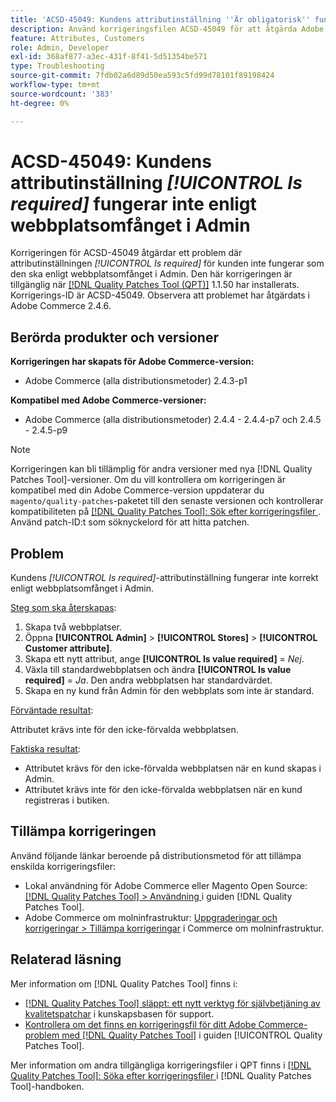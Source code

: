 ```yaml
---
title: 'ACSD-45049: Kundens attributinställning ''Är obligatorisk'' fungerar inte enligt webbplatsomfånget i Admin'
description: Använd korrigeringsfilen ACSD-45049 för att åtgärda Adobe Commerce-problemet där attributet [!UICONTROL Is required] för kund inte har åsidosatts korrekt enligt webbplatsomfånget i Admin.
feature: Attributes, Customers
role: Admin, Developer
exl-id: 368af877-a3ec-431f-8f41-5d51354be571
type: Troubleshooting
source-git-commit: 7fdb02a6d89d50ea593c5fd99d78101f89198424
workflow-type: tm+mt
source-wordcount: '383'
ht-degree: 0%

---
```


# ACSD-45049: Kundens attributinställning *[!UICONTROL Is required]* fungerar inte enligt webbplatsomfånget i Admin

Korrigeringen för ACSD-45049 åtgärdar ett problem där attributinställningen *[!UICONTROL Is required]* för kunden inte fungerar som den ska enligt webbplatsomfånget i Admin. Den här korrigeringen är tillgänglig när [[!DNL Quality Patches Tool (QPT)]](/help/tools/quality-patches-tool/usage.md) 1.1.50 har installerats. Korrigerings-ID är ACSD-45049. Observera att problemet har åtgärdats i Adobe Commerce 2.4.6.

## Berörda produkter och versioner

**Korrigeringen har skapats för Adobe Commerce-version:**

* Adobe Commerce (alla distributionsmetoder) 2.4.3-p1

**Kompatibel med Adobe Commerce-versioner:**

* Adobe Commerce (alla distributionsmetoder) 2.4.4 - 2.4.4-p7 och 2.4.5 - 2.4.5-p9

>[!NOTE]
>
>Korrigeringen kan bli tillämplig för andra versioner med nya [!DNL Quality Patches Tool]-versioner. Om du vill kontrollera om korrigeringen är kompatibel med din Adobe Commerce-version uppdaterar du `magento/quality-patches`-paketet till den senaste versionen och kontrollerar kompatibiliteten på [[!DNL Quality Patches Tool]: Sök efter korrigeringsfiler ](https://experienceleague.adobe.com/tools/commerce-quality-patches/index.html?lang=sv-SE). Använd patch-ID:t som söknyckelord för att hitta patchen.

## Problem

Kundens *[!UICONTROL Is required]*-attributinställning fungerar inte korrekt enligt webbplatsomfånget i Admin.

<u>Steg som ska återskapas</u>:

1. Skapa två webbplatser.
1. Öppna **[!UICONTROL Admin]** > **[!UICONTROL Stores]** > **[!UICONTROL Customer attribute]**.
1. Skapa ett nytt attribut, ange **[!UICONTROL Is value required]** = *Nej*.
1. Växla till standardwebbplatsen och ändra **[!UICONTROL Is value required]** = *Ja*. Den andra webbplatsen har standardvärdet.
1. Skapa en ny kund från Admin för den webbplats som inte är standard.

<u>Förväntade resultat</u>:

Attributet krävs inte för den icke-förvalda webbplatsen.

<u>Faktiska resultat</u>:

* Attributet krävs för den icke-förvalda webbplatsen när en kund skapas i Admin.
* Attributet krävs inte för den icke-förvalda webbplatsen när en kund registreras i butiken.

## Tillämpa korrigeringen

Använd följande länkar beroende på distributionsmetod för att tillämpa enskilda korrigeringsfiler:

* Lokal användning för Adobe Commerce eller Magento Open Source: [[!DNL Quality Patches Tool] > Användning ](/help/tools/quality-patches-tool/usage.md) i guiden [!DNL Quality Patches Tool].
* Adobe Commerce om molninfrastruktur: [Uppgraderingar och korrigeringar > Tillämpa korrigeringar](https://experienceleague.adobe.com/docs/commerce-cloud-service/user-guide/develop/upgrade/apply-patches.html?lang=sv-SE) i Commerce om molninfrastruktur.

## Relaterad läsning

Mer information om [!DNL Quality Patches Tool] finns i:

* [[!DNL Quality Patches Tool] släppt: ett nytt verktyg för självbetjäning av kvalitetspatchar](https://experienceleague.adobe.com/sv/docs/commerce-operations/tools/quality-patches-tool/quality-patches-tool-to-self-serve-quality-patches) i kunskapsbasen för support.
* [Kontrollera om det finns en korrigeringsfil för ditt Adobe Commerce-problem med  [!DNL Quality Patches Tool]](/help/tools/quality-patches-tool/patches-available-in-qpt/check-patch-for-magento-issue-with-magento-quality-patches.md) i guiden [!UICONTROL Quality Patches Tool].


Mer information om andra tillgängliga korrigeringsfiler i QPT finns i [[!DNL Quality Patches Tool]: Söka efter korrigeringsfiler ](https://experienceleague.adobe.com/tools/commerce-quality-patches/index.html?lang=sv-SE) i [!DNL Quality Patches Tool]-handboken.
